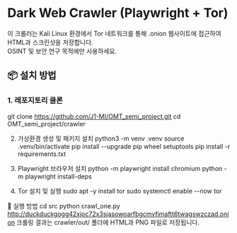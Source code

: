 # Dark Web Crawler (Playwright + Tor)

이 크롤러는 Kali Linux 환경에서 Tor 네트워크를 통해 .onion 웹사이트에 접근하여 HTML과 스크린샷을 저장합니다.  
OSINT 및 보안 연구 목적에만 사용하세요.

## 📦 설치 방법

### 1. 레포지토리 클론
git clone https://github.com/J1-MI/OMT_semi_project.git
cd OMT_semi_project/crawler

2. 가상환경 생성 및 패키지 설치
python3 -m venv .venv
source .venv/bin/activate
pip install --upgrade pip wheel setuptools
pip install -r requirements.txt

3. Playwright 브라우저 설치
python -m playwright install chromium
python -m playwright install-deps

4. Tor 설치 및 실행
sudo apt -y install tor
sudo systemctl enable --now tor

🚀 실행 방법
cd src
python crawl_one.py http://duckduckgogg42xjoc72x3sjasowoarfbgcmvfimaftt6twagswzczad.onion
크롤링 결과는 crawler/out/ 폴더에 HTML과 PNG 파일로 저장됩니다.